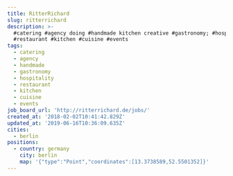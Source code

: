 ```yaml
---
title: RitterRichard
slug: ritterrichard
description: >-
  #catering #agency doing #handmade kitchen creative #gastronomy; #hospitality
  #restaurant #kitchen #cuisine #events
tags:
  - catering
  - agency
  - handmade
  - gastronomy
  - hospitality
  - restaurant
  - kitchen
  - cuisine
  - events
job_board_url: 'http://ritterrichard.de/jobs/'
created_at: '2018-02-02T10:41:42.829Z'
updated_at: '2019-06-16T10:36:09.635Z'
cities:
  - berlin
positions:
  - country: germany
    city: berlin
    map: '{"type":"Point","coordinates":[13.3738589,52.5501352]}'
---
```


